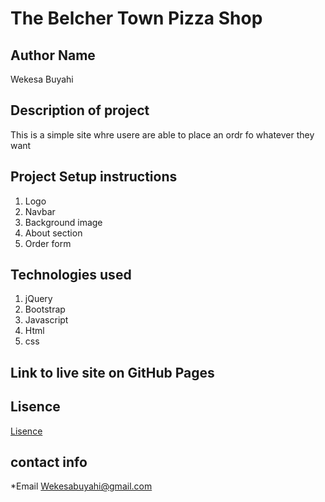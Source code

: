 # The Belcher Town Pizza Shop

## Author Name
Wekesa Buyahi

## Description of project
This is a simple site whre usere are able to place an ordr fo whatever they want

## Project Setup instructions

1. Logo
2. Navbar
3. Background image
4. About section
5. Order form


 

## Technologies used
1. jQuery
2. Bootstrap
3. Javascript
4. Html
5. css

## Link to live site on GitHub Pages
 

## Lisence
[Lisence](./LICENSE)



## contact info

*Email Wekesabuyahi@gmail.com
